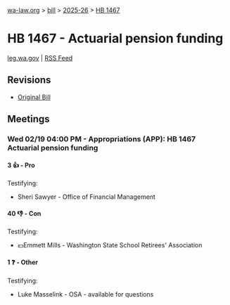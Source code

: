 [wa-law.org](/) > [bill](/bill/) > [2025-26](/bill/2025-26/) > [HB 1467](/bill/2025-26/hb/1467/)

# HB 1467 - Actuarial pension funding
[leg.wa.gov](https://app.leg.wa.gov/billsummary?BillNumber=1467&Year=2025&Initiative=false) | [RSS Feed](./rss.xml)

## Revisions
* [Original Bill](1/)

## Meetings
### Wed 02/19 04:00 PM - Appropriations (APP): HB 1467 Actuarial pension funding
#### 3 👍 - Pro
Testifying:
* Sheri Sawyer - Office of Financial Management

#### 40 👎 - Con
Testifying:
* 💵Emmett Mills - Washington State School Retirees' Association

#### 1 ❓ - Other
Testifying:
* Luke Masselink - OSA - available for questions
